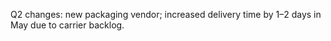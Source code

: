 Q2 changes: new packaging vendor; increased delivery time by 1–2 days in May due to carrier backlog.

